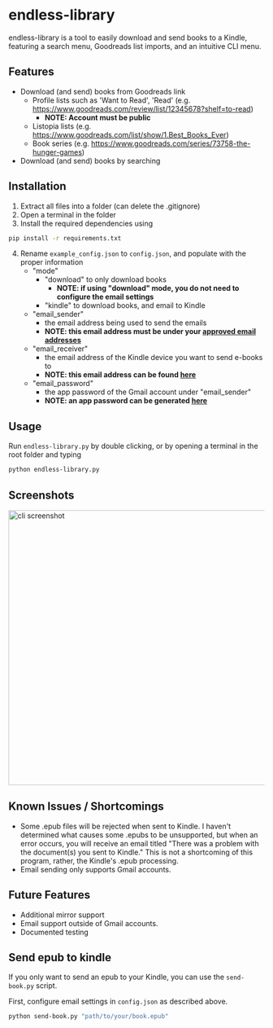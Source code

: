 # endless-library

endless-library is a tool to easily download and send books to a Kindle, featuring a search menu, Goodreads list imports, and an intuitive CLI menu.

## Features

- Download (and send) books from Goodreads link
    - Profile lists such as 'Want to Read', 'Read' (e.g. https://www.goodreads.com/review/list/12345678?shelf=to-read)
        - **NOTE: Account must be public**
    - Listopia lists (e.g. https://www.goodreads.com/list/show/1.Best_Books_Ever)
    - Book series (e.g. https://www.goodreads.com/series/73758-the-hunger-games)
- Download (and send) books by searching
 
## Installation
1. Extract all files into a folder (can delete the .gitignore)
2. Open a terminal in the folder
3. Install the required dependencies using
```bash
pip install -r requirements.txt
```
4. Rename `example_config.json` to `config.json`, and populate with the proper information
   - "mode"
        - "download" to only download books
           - **NOTE: if using "download" mode, you do not need to configure the email settings**
        - "kindle" to download books, and email to Kindle
   - "email_sender"
        - the email address being used to send the emails
        - **NOTE: this email address must be under your [approved email addresses](https://www.amazon.com/gp/help/customer/display.html?nodeId=GX9XLEVV8G4DB28H)**
   - "email_receiver"
        - the email address of the Kindle device you want to send e-books to
        - **NOTE: this email address can be found [here](https://www.amazon.com/sendtokindle/email)**
    - "email_password"
        - the app password of the Gmail account under "email_sender"
        - **NOTE: an app password can be generated [here](https://support.google.com/accounts/answer/185833?hl=en)**

## Usage

Run `endless-library.py` by double clicking, or by opening a terminal in the root folder and typing

```bash
python endless-library.py
```

## Screenshots
<img src="https://i.ibb.co/rfy3KC3/Screenshot-2024-01-01-213351.png" alt="cli screenshot" width="540"/>


## Known Issues / Shortcomings
- Some .epub files will be rejected when sent to Kindle. I haven't determined what causes some .epubs to be unsupported, but when an error occurs, you will receive an email titled "There was a problem with the document(s) you sent to Kindle." This is not a shortcoming of this program, rather, the Kindle's .epub processing.
- Email sending only supports Gmail accounts.

## Future Features
- Additional mirror support
- Email support outside of Gmail accounts.
- Documented testing

## Send epub to kindle

If you only want to send an epub to your Kindle, you can use the `send-book.py` script.

First, configure email settings in `config.json` as described above.

```bash
python send-book.py "path/to/your/book.epub"
```
